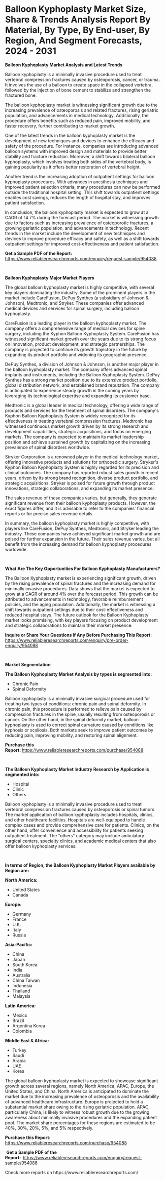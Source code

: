 <p><h1>Balloon Kyphoplasty Market Size, Share & Trends Analysis Report By Material, By Type, By End-user, By Region, And Segment Forecasts, 2024 - 2031</h1></p><p><strong>Balloon Kyphoplasty Market Analysis and Latest Trends</strong></p>
<p><p>Balloon kyphoplasty is a minimally invasive procedure used to treat vertebral compression fractures caused by osteoporosis, cancer, or trauma. It involves the use of a balloon to create space in the collapsed vertebra, followed by the injection of bone cement to stabilize and strengthen the fractured bone.</p><p>The balloon kyphoplasty market is witnessing significant growth due to the increasing prevalence of osteoporosis and related fractures, rising geriatric population, and advancements in medical technology. Additionally, the procedure offers benefits such as reduced pain, improved mobility, and faster recovery, further contributing to market growth.</p><p>One of the latest trends in the balloon kyphoplasty market is the development of new techniques and devices to enhance the efficacy and safety of the procedure. For instance, companies are introducing advanced balloon systems with improved design and materials to provide better stability and fracture reduction. Moreover, a shift towards bilateral balloon kyphoplasty, which involves treating both sides of the vertebral body, is gaining popularity as it offers better restoration of vertebral height.</p><p>Another trend is the increasing adoption of outpatient settings for balloon kyphoplasty procedures. With advances in anesthesia techniques and improved patient selection criteria, many procedures can now be performed outside the traditional hospital setting. This shift towards outpatient settings enables cost savings, reduces the length of hospital stay, and improves patient satisfaction.</p><p>In conclusion, the balloon kyphoplasty market is expected to grow at a CAGR of 14.7% during the forecast period. The market is witnessing growth due to factors such as increasing prevalence of osteoporotic fractures, a growing geriatric population, and advancements in technology. Recent trends in the market include the development of new techniques and devices to improve procedure efficacy and safety, as well as a shift towards outpatient settings for improved cost-effectiveness and patient satisfaction.</p></p>
<p><strong>Get a Sample PDF of the Report:&nbsp;</strong> <a href="https://www.reliableresearchreports.com/enquiry/request-sample/954088">https://www.reliableresearchreports.com/enquiry/request-sample/954088</a></p>
<p>&nbsp;</p>
<p><strong>Balloon Kyphoplasty Major Market Players</strong></p>
<p><p>The global balloon kyphoplasty market is highly competitive, with several key players dominating the industry. Some of the prominent players in the market include CareFusion, DePuy Synthes (a subsidiary of Johnson & Johnson), Medtronic, and Stryker. These companies offer advanced medical devices and services for spinal surgery, including balloon kyphoplasty.</p><p>CareFusion is a leading player in the balloon kyphoplasty market. The company offers a comprehensive range of medical devices for spine surgery, including the Kyphon Balloon Kyphoplasty System. CareFusion has witnessed significant market growth over the years due to its strong focus on innovation, product development, and strategic partnerships. The company is projected to continue its growth trajectory in the future by expanding its product portfolio and widening its geographic presence.</p><p>DePuy Synthes, a division of Johnson & Johnson, is another major player in the balloon kyphoplasty market. The company offers advanced spinal implants and instruments, including the Balloon Kyphoplasty System. DePuy Synthes has a strong market position due to its extensive product portfolio, global distribution network, and established brand reputation. The company is anticipated to experience steady growth in the coming years by leveraging its technological expertise and expanding its customer base.</p><p>Medtronic is a global leader in medical technology, offering a wide range of products and services for the treatment of spinal disorders. The company's Kyphon Balloon Kyphoplasty System is widely recognized for its effectiveness in treating vertebral compression fractures. Medtronic has witnessed continuous market growth driven by its strong research and development capabilities, strategic acquisitions, and focus on emerging markets. The company is expected to maintain its market leadership position and achieve sustained growth by capitalizing on the increasing prevalence of spinal disorders worldwide.</p><p>Stryker Corporation is a renowned player in the medical technology market, offering innovative products and solutions for orthopedic surgery. Stryker's Kyphon Balloon Kyphoplasty System is highly regarded for its precision and clinical outcomes. The company has reported robust sales growth in recent years, driven by its strong brand recognition, diverse product portfolio, and strategic acquisitions. Stryker is poised for future growth through product innovations, strategic collaborations, and expanding its market presence.</p><p>The sales revenue of these companies varies, but generally, they generate significant revenue from their balloon kyphoplasty products. However, the exact figures differ, and it is advisable to refer to the companies' financial reports or  for precise sales revenue details.</p><p>In summary, the balloon kyphoplasty market is highly competitive, with players like CareFusion, DePuy Synthes, Medtronic, and Stryker leading the industry. These companies have achieved significant market growth and are poised for further expansion in the future. Their sales revenue varies, but all benefit from the increasing demand for balloon kyphoplasty procedures worldwide.</p></p>
<p>&nbsp;</p>
<p><strong>What Are The Key Opportunities For Balloon Kyphoplasty Manufacturers?</strong></p>
<p><p>The Balloon Kyphoplasty market is experiencing significant growth, driven by the rising prevalence of spinal fractures and the increasing demand for minimally invasive procedures. Data shows that the market is expected to grow at a CAGR of around 4% over the forecast period. This growth can be attributed to advancements in technology, favorable reimbursement policies, and the aging population. Additionally, the market is witnessing a shift towards outpatient settings due to their cost-effectiveness and reduced hospital stays. The future outlook for the Balloon Kyphoplasty market looks promising, with key players focusing on product development and strategic collaborations to maintain their market presence.</p></p>
<p><strong>Inquire or Share Your Questions If Any Before Purchasing This Report:</strong> <a href="https://www.reliableresearchreports.com/enquiry/pre-order-enquiry/954088">https://www.reliableresearchreports.com/enquiry/pre-order-enquiry/954088</a></p>
<p>&nbsp;</p>
<p><strong>Market Segmentation</strong></p>
<p><strong>The Balloon Kyphoplasty Market Analysis by types is segmented into:</strong></p>
<p><ul><li>Chronic Pain</li><li>Spinal Deformity</li></ul></p>
<p><p>Balloon kyphoplasty is a minimally invasive surgical procedure used for treating two types of conditions: chronic pain and spinal deformity. In chronic pain, this procedure is performed to relieve pain caused by compression fractures in the spine, usually resulting from osteoporosis or cancer. On the other hand, in the spinal deformity market, balloon kyphoplasty is used to correct spinal curvature caused by conditions like kyphosis or scoliosis. Both markets seek to improve patient outcomes by reducing pain, improving mobility, and restoring spinal alignment.</p></p>
<p><strong>Purchase this Report:&nbsp;</strong><a href="https://www.reliableresearchreports.com/purchase/954088">https://www.reliableresearchreports.com/purchase/954088</a></p>
<p>&nbsp;</p>
<p><strong>The Balloon Kyphoplasty Market Industry Research by Application is segmented into:</strong></p>
<p><ul><li>Hospital</li><li>Clinic</li><li>Others</li></ul></p>
<p><p>Balloon kyphoplasty is a minimally invasive procedure used to treat vertebral compression fractures caused by osteoporosis or spinal tumors. The market application of balloon kyphoplasty includes hospitals, clinics, and other healthcare facilities. Hospitals are well-equipped to handle complex cases and provide comprehensive care for patients. Clinics, on the other hand, offer convenience and accessibility for patients seeking outpatient treatment. The "others" category may include ambulatory surgical centers, specialty clinics, and academic medical centers that also offer balloon kyphoplasty services.</p></p>
<p>&nbsp;</p>
<p><strong>In terms of Region, the Balloon Kyphoplasty Market Players available by Region are:</strong></p>
<p>
    <p> <strong> North America: </strong>
        <ul>
            <li>United States</li>
            <li>Canada</li>
        </ul>
        </p> 
    <p> <strong> Europe: </strong>
        <ul>
            <li>Germany</li>
            <li>France</li>
            <li>U.K.</li>
            <li>Italy</li>
            <li>Russia</li>
        </ul>
        </p> 
    <p> <strong> Asia-Pacific: </strong>
        <ul>
            <li>China</li>
            <li>Japan</li>
            <li>South Korea</li>
            <li>India</li>
            <li>Australia</li>
            <li>China Taiwan</li>
            <li>Indonesia</li>
            <li>Thailand</li>
            <li>Malaysia</li>
        </ul>
        </p> 
    <p> <strong> Latin America: </strong>
        <ul>
            <li>Mexico</li>
            <li>Brazil</li>
            <li>Argentina Korea</li>
            <li>Colombia</li>
        </ul>
        </p> 
    <p> <strong> Middle East & Africa: </strong>
        <ul>
            <li>Turkey</li>
            <li>Saudi</li>
            <li>Arabia</li>
            <li>UAE</li>
            <li>Korea</li>
        </ul>
    </p>
    </p>
<p><p>The global balloon kyphoplasty market is expected to showcase significant growth across several regions, namely North America, APAC, Europe, the United States, and China. North America is anticipated to dominate the market due to the increasing prevalence of osteoporosis and the availability of advanced healthcare infrastructure. Europe is projected to hold a substantial market share owing to the rising geriatric population. APAC, particularly China, is likely to witness robust growth due to the growing awareness about minimally invasive procedures and the expanding patient pool. The market share percentages for these regions are estimated to be 40%, 30%, 20%, 5%, and 5% respectively.</p></p>
<p><strong>Purchase this Report: </strong><a href="https://www.reliableresearchreports.com/purchase/954088">https://www.reliableresearchreports.com/purchase/954088</a></p>
<p>&nbsp;<strong>Get a Sample PDF of the Report:&nbsp;&nbsp;</strong><a href="https://www.reliableresearchreports.com/enquiry/request-sample/954088">https://www.reliableresearchreports.com/enquiry/request-sample/954088</a></p>
<p><strong></strong></p>
<p>Check more reports on https://www.reliableresearchreports.com/</p>
